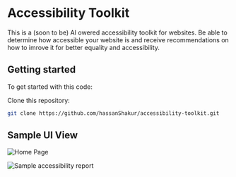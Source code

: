 # Accessibility Toolkit

This is a (soon to be) AI owered accessibility toolkit for websites. Be able to determine how accessible your website is and receive recommendations on how to imrove it for better equality and accessibility.

## Getting started

To get started with this code:

Clone this repository:

```sh
git clone https://github.com/hassanShakur/accessibility-toolkit.git
```

## Sample UI View

![Home Page](image.png)

![Sample accessibility report](sample-report.png)
